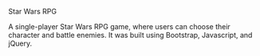 Star Wars RPG

A single-player Star Wars RPG game, where users can choose their character and battle enemies. It was built using Bootstrap, Javascript, and jQuery.
